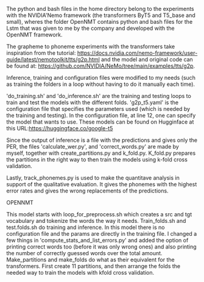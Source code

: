 The python and bash files in the home directory belong to the experiments with the NVIDIA'Nemo framework (the transformers ByT5 and T5_base and small), wheres the folder OpenNMT contains
python and bash files for the Lstm that was given to me by the company and developed with the OpenNMT framework.

The grapheme to phoneme experiments with the transformers take inspiration from the tutorial: https://docs.nvidia.com/nemo-framework/user-guide/latest/nemotoolkit/tts/g2p.html and the model and original code can be found at: https://github.com/NVIDIA/NeMo/tree/main/examples/tts/g2p.

Inference, training and configuration files were modified to my needs (such as training the folders in a loop without having to do it manually each time).

'do_training.sh' and 'do_inference.sh' are the training and testing loops to train and test the models with the different folds.
'g2p_t5.yaml' is the configuration file that specifies the parameters used (which is needed by the training and testing). In the configuration file, at line 12, one can specify the model that wants to use. These models can be found on Hugginface at this URL:https://huggingface.co/google-t5

Since the output of inference is a file with the predictions and gives only the PER, the files 'calculate_wer.py', and 'correct_words.py' are made by myself, together with create_partitions.py and k_fold.py. K_fold.py prepares the partitions in the right way to then train the models using k-fold cross validation.

Lastly, track_phonemes.py is used to make the quantitave analysis in support of the qualitative evaluation. It gives the phonemes with the highest error rates and gives the wrong replacements of the predictions. 

OPENNMT

This model starts with loop_for_preprocess.sh which creates a src and tgt vocabulary and tokenize the words the way it needs. Train_folds.sh and test.folds.sh do training and inference. In this model there is no configuration file and the params are directly in the training file. I changed a few things in 'compute_stats_and_list_errors.py' and added the option of printing correct words too (before it was only wrong ones) and also printing the number of correctly guessed words over the total amount. Make_partitions and make_folds do what as their equivalent for the transformers. First create 11 partitions, and then arrange the folds the needed way to train the models with kfold cross validation. 


